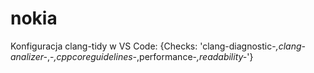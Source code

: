 # nokia

Konfiguracja clang-tidy w VS Code:
{Checks:  'clang-diagnostic-*,clang-analizer-*,-*,cppcoreguidelines-*,performance-*,readability-*'}
